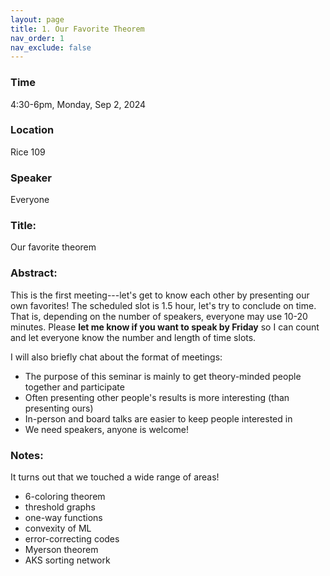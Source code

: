 ```yaml
---
layout: page
title: 1. Our Favorite Theorem
nav_order: 1
nav_exclude: false
---
```


### Time
4:30-6pm, Monday, Sep 2, 2024

### Location
Rice 109

### Speaker
Everyone

### Title:
Our favorite theorem

### Abstract:
This is the first meeting---let's get to know each other by presenting our own favorites!
The scheduled slot is 1.5 hour, let's try to conclude on time.
That is, depending on the number of speakers, everyone may use 10-20 minutes.
Please **let me know if you want to speak by Friday** so I can count and let everyone know the number and length of time slots.

I will also briefly chat about the format of meetings:
- The purpose of this seminar is mainly to get theory-minded people together and participate
- Often presenting other people's results is more interesting (than presenting ours)
- In-person and board talks are easier to keep people interested in
- We need speakers, anyone is welcome!

### Notes:

It turns out that we touched a wide range of areas!
- 6-coloring theorem
- threshold graphs
- one-way functions
- convexity of ML
- error-correcting codes
- Myerson theorem
- AKS sorting network

<!-- Chen-Yu,Jinye,Shiyu,Chase,Zhuoer,Mathues,Wei-Kai -->